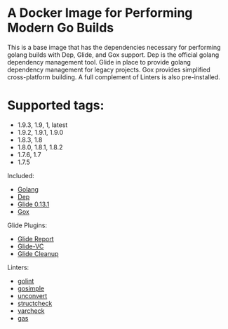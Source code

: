 # A Docker Image for Performing Modern Go Builds

This is a base image that has the dependencies necessary for performing golang builds with Dep, Glide, and Gox support. Dep is the official golang dependency management tool. Glide in place to provide golang dependency management for legacy projects. Gox provides simplified cross-platform building. A full complement of Linters is also pre-installed.

# Supported tags:
- 1.9.3, 1.9, 1, latest
- 1.9.2, 1.9.1, 1.9.0
- 1.8.3, 1.8
- 1.8.0, 1.8.1, 1.8.2
- 1.7.6, 1.7
- 1.7.5

Included:
* [Golang](https://golang.org/)
* [Dep](https://github.com/golang/dep)
* [Glide 0.13.1](https://github.com/Masterminds/glide)
* [Gox](https://github.com/mitchellh/gox)

Glide Plugins:
* [Glide Report](https://github.com/Masterminds/glide-report)
* [Glide-VC](https://github.com/sgotti/glide-vc)
* [Glide Cleanup](https://github.com/ngdinhtoan/glide-cleanup)

Linters:
* [golint](https://github.com/golang/lint/golint)
* [gosimple](https://honnef.co/go/simple/cmd/gosimple)
* [unconvert](https://github.com/mdempsky/unconvert)
* [structcheck](https://github.com/opennota/check/cmd/structcheck)
* [varcheck](https://github.com/opennota/check/cmd/varcheck)
* [gas](https://github.com/HewlettPackard/gas)

